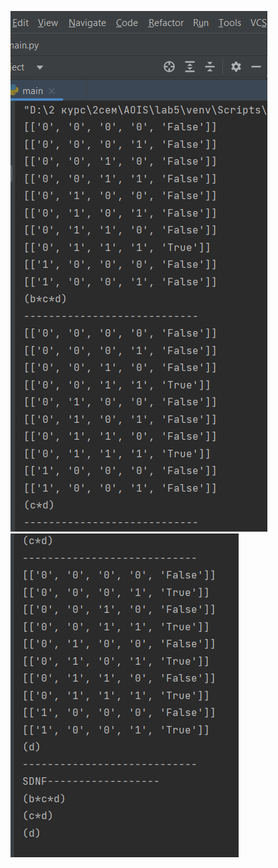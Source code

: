 !['aois_table.jpg'](https://github.com/Humansu1t/pics_for_rep/raw/main/lab5_1.png)
!['aois_table.jpg'](https://github.com/Humansu1t/pics_for_rep/raw/main/lab5_2.png)
